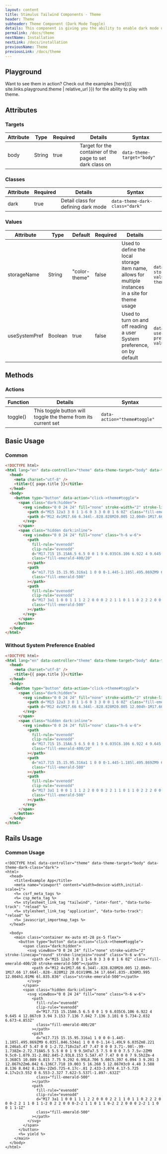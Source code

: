 ```yaml
---
layout: content
title: Stimulus Tailwind Components - Theme
header: Theme
subheader: Theme Component (Dark Mode Toggle)
details: This component is giving you the ability to enable dark mode on your site. This supports on load set of the theme based on your system preferences.
permalink: /docs/theme
nextName: Installation
nextLink: /docs/installation
previousName: Theme
previousLink: /docs/theme
---
```


## Playground

Want to see them in action? Check out the examples [here]({{ site.links.playground.theme | relative_url }}) for the ability to play with theme.

## Attributes

### Targets

| Attribute | Type   | Required | Details                                                   | Syntax                     |
| --------- | ------ | -------- | --------------------------------------------------------- | -------------------------- |
| body      | String | true     | Target for the container of the page to set dark class on | `data-theme-target="body"` |

### Classes

| Attribute | Required | Details                             | Syntax                         |
| --------- | -------- | ----------------------------------- | ------------------------------ |
| dark      | true     | Detail class for defining dark mode | `data-theme-dark-class="dark"` |

### Values

| Attribute     | Type    | Default       | Required | Details                                                                                             | Syntax                                         |
| ------------- | ------- | ------------- | -------- | --------------------------------------------------------------------------------------------------- | ---------------------------------------------- |
| storageName   | String  | "color-theme" | false    | Used to define the local storage item name, allows for multiple instances in a site for theme usage | `data-theme-storage-name-value="color-theme2"` |
| useSystemPref | Boolean | true          | false    | Used to turn on and off reading a user System preference, on by default                             | `data-theme-use-system-pref-value="false"`     |

## Methods

### Actions

| Function | Details                                                       | Syntax                       |
| -------- | ------------------------------------------------------------- | ---------------------------- |
| toggle() | This toggle button will toggle the theme from its current set | `data-action="theme#toggle"` |

## Basic Usage

### Common

```html
<!DOCTYPE html>
<html lang="en" data-controller="theme" data-theme-target="body" data-theme-dark-class="dark">
  <head>
    <meta charset="utf-8" />
    <title>{{ page.title }}</title>
  </head>
  <body>
    <button type="button" data-action="click->theme#toggle">
      <span class="dark:hidden">
        <svg viewBox="0 0 24 24" fill="none" stroke-width="2" stroke-linecap="round" stroke-linejoin="round" class="h-6 w-6">
          <path d="M15 12a3 3 0 1 1-6 0 3 3 0 0 1 6 0Z" class="fill-emerald-400/20 stroke-emerald-500"></path>
          <path d="M12 4v1M17.66 6.344l-.828.828M20.005 12.004h-1M17.66 17.664l-.828-.828M12 20.01V19M6.34 17.664l.835-.836M3.995 12.004h1.01M6 6l.835.836" class="stroke-emerald-500"></path>
        </svg>
      </span>
      <span class="hidden dark:inline">
        <svg viewBox="0 0 24 24" fill="none" class="h-6 w-6">
          <path
            fill-rule="evenodd"
            clip-rule="evenodd"
            d="M17.715 15.15A6.5 6.5 0 0 1 9 6.035C6.106 6.922 4 9.645 4 12.867c0 3.94 3.153 7.136 7.042 7.136 3.101 0 5.734-2.032 6.673-4.853Z"
            class="fill-emerald-400/20"
          ></path>
          <path
            d="m17.715 15.15.95.316a1 1 0 0 0-1.445-1.185l.495.869ZM9 6.035l.846.534a1 1 0 0 0-1.14-1.49L9 6.035Zm8.221 8.246a5.47 5.47 0 0 1-2.72.718v2a7.47 7.47 0 0 0 3.71-.98l-.99-1.738Zm-2.72.718A5.5 5.5 0 0 1 9 9.5H7a7.5 7.5 0 0 0 7.5 7.5v-2ZM9 9.5c0-1.079.31-2.082.845-2.93L8.153 5.5A7.47 7.47 0 0 0 7 9.5h2Zm-4 3.368C5 10.089 6.815 7.75 9.292 6.99L8.706 5.08C5.397 6.094 3 9.201 3 12.867h2Zm6.042 6.136C7.718 19.003 5 16.268 5 12.867H3c0 4.48 3.588 8.136 8.042 8.136v-2Zm5.725-4.17c-.81 2.433-3.074 4.17-5.725 4.17v2c3.552 0 6.553-2.327 7.622-5.537l-1.897-.632Z"
            class="fill-emerald-500"
          ></path>
          <path
            fill-rule="evenodd"
            clip-rule="evenodd"
            d="M17 3a1 1 0 0 1 1 1 2 2 0 0 0 2 2 1 1 0 1 1 0 2 2 2 0 0 0-2 2 1 1 0 1 1-2 0 2 2 0 0 0-2-2 1 1 0 1 1 0-2 2 2 0 0 0 2-2 1 1 0 0 1 1-1Z"
            class="fill-emerald-500"
          ></path>
        </svg>
      </span>
    </button>
  </body>
</html>
```

### Without System Preference Enabled

```html
<!DOCTYPE html>
<html lang="en" data-controller="theme" data-theme-target="body" data-theme-dark-class="dark" data-theme-use-system-ref-value="false">
  <head>
    <meta charset="utf-8" />
    <title>{{ page.title }}</title>
  </head>
  <body>
    <button type="button" data-action="click->theme#toggle">
      <span class="dark:hidden">
        <svg viewBox="0 0 24 24" fill="none" stroke-width="2" stroke-linecap="round" stroke-linejoin="round" class="h-6 w-6">
          <path d="M15 12a3 3 0 1 1-6 0 3 3 0 0 1 6 0Z" class="fill-emerald-400/20 stroke-emerald-500"></path>
          <path d="M12 4v1M17.66 6.344l-.828.828M20.005 12.004h-1M17.66 17.664l-.828-.828M12 20.01V19M6.34 17.664l.835-.836M3.995 12.004h1.01M6 6l.835.836" class="stroke-emerald-500"></path>
        </svg>
      </span>
      <span class="hidden dark:inline">
        <svg viewBox="0 0 24 24" fill="none" class="h-6 w-6">
          <path
            fill-rule="evenodd"
            clip-rule="evenodd"
            d="M17.715 15.15A6.5 6.5 0 0 1 9 6.035C6.106 6.922 4 9.645 4 12.867c0 3.94 3.153 7.136 7.042 7.136 3.101 0 5.734-2.032 6.673-4.853Z"
            class="fill-emerald-400/20"
          ></path>
          <path
            d="m17.715 15.15.95.316a1 1 0 0 0-1.445-1.185l.495.869ZM9 6.035l.846.534a1 1 0 0 0-1.14-1.49L9 6.035Zm8.221 8.246a5.47 5.47 0 0 1-2.72.718v2a7.47 7.47 0 0 0 3.71-.98l-.99-1.738Zm-2.72.718A5.5 5.5 0 0 1 9 9.5H7a7.5 7.5 0 0 0 7.5 7.5v-2ZM9 9.5c0-1.079.31-2.082.845-2.93L8.153 5.5A7.47 7.47 0 0 0 7 9.5h2Zm-4 3.368C5 10.089 6.815 7.75 9.292 6.99L8.706 5.08C5.397 6.094 3 9.201 3 12.867h2Zm6.042 6.136C7.718 19.003 5 16.268 5 12.867H3c0 4.48 3.588 8.136 8.042 8.136v-2Zm5.725-4.17c-.81 2.433-3.074 4.17-5.725 4.17v2c3.552 0 6.553-2.327 7.622-5.537l-1.897-.632Z"
            class="fill-emerald-500"
          ></path>
          <path
            fill-rule="evenodd"
            clip-rule="evenodd"
            d="M17 3a1 1 0 0 1 1 1 2 2 0 0 0 2 2 1 1 0 1 1 0 2 2 2 0 0 0-2 2 1 1 0 1 1-2 0 2 2 0 0 0-2-2 1 1 0 1 1 0-2 2 2 0 0 0 2-2 1 1 0 0 1 1-1Z"
            class="fill-emerald-500"
          ></path>
        </svg>
      </span>
    </button>
  </body>
</html>
```

## Rails Usage

### Common Usage

```erb
<!DOCTYPE html data-controller="theme" data-theme-target="body" data-theme-dark-class="dark">
<html>
  <head>
    <title>Example App</title>
    <meta name="viewport" content="width=device-width,initial-scale=1">
    <%= csrf_meta_tags %>
    <%= csp_meta_tag %>
    <%= stylesheet_link_tag "tailwind", "inter-font", "data-turbo-track": "reload" %>
    <%= stylesheet_link_tag "application", "data-turbo-track": "reload" %>
    <%= javascript_importmap_tags %>
  </head>

  <body>
    <main class="container mx-auto mt-28 px-5 flex">
      <button type="button" data-action="click->theme#toggle">
        <span class="dark:hidden">
          <svg viewBox="0 0 24 24" fill="none" stroke-width="2" stroke-linecap="round" stroke-linejoin="round" class="h-6 w-6">
            <path d="M15 12a3 3 0 1 1-6 0 3 3 0 0 1 6 0Z" class="fill-emerald-400/20 stroke-emerald-500"></path>
            <path d="M12 4v1M17.66 6.344l-.828.828M20.005 12.004h-1M17.66 17.664l-.828-.828M12 20.01V19M6.34 17.664l.835-.836M3.995 12.004h1.01M6 6l.835.836" class="stroke-emerald-500"></path>
          </svg>
        </span>
        <span class="hidden dark:inline">
          <svg viewBox="0 0 24 24" fill="none" class="h-6 w-6">
            <path
              fill-rule="evenodd"
              clip-rule="evenodd"
              d="M17.715 15.15A6.5 6.5 0 0 1 9 6.035C6.106 6.922 4 9.645 4 12.867c0 3.94 3.153 7.136 7.042 7.136 3.101 0 5.734-2.032 6.673-4.853Z"
              class="fill-emerald-400/20"
            ></path>
            <path
              d="m17.715 15.15.95.316a1 1 0 0 0-1.445-1.185l.495.869ZM9 6.035l.846.534a1 1 0 0 0-1.14-1.49L9 6.035Zm8.221 8.246a5.47 5.47 0 0 1-2.72.718v2a7.47 7.47 0 0 0 3.71-.98l-.99-1.738Zm-2.72.718A5.5 5.5 0 0 1 9 9.5H7a7.5 7.5 0 0 0 7.5 7.5v-2ZM9 9.5c0-1.079.31-2.082.845-2.93L8.153 5.5A7.47 7.47 0 0 0 7 9.5h2Zm-4 3.368C5 10.089 6.815 7.75 9.292 6.99L8.706 5.08C5.397 6.094 3 9.201 3 12.867h2Zm6.042 6.136C7.718 19.003 5 16.268 5 12.867H3c0 4.48 3.588 8.136 8.042 8.136v-2Zm5.725-4.17c-.81 2.433-3.074 4.17-5.725 4.17v2c3.552 0 6.553-2.327 7.622-5.537l-1.897-.632Z"
              class="fill-emerald-500"
            ></path>
            <path
              fill-rule="evenodd"
              clip-rule="evenodd"
              d="M17 3a1 1 0 0 1 1 1 2 2 0 0 0 2 2 1 1 0 1 1 0 2 2 2 0 0 0-2 2 1 1 0 1 1-2 0 2 2 0 0 0-2-2 1 1 0 1 1 0-2 2 2 0 0 0 2-2 1 1 0 0 1 1-1Z"
              class="fill-emerald-500"
            ></path>
          </svg>
        </span>
      </button>
      <%= yield %>
    </main>
  </body>
</html>
```
